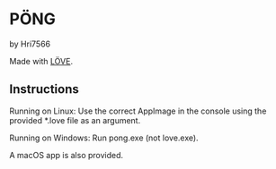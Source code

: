# PÖNG
by Hri7566

Made with [LÖVE](https://love2d.org "LÖVE - Free 2D Game Engine").

## Instructions

Running on Linux: Use the correct AppImage in the console using the provided *.love file as an argument.

Running on Windows: Run pong.exe (not love.exe).

A macOS app is also provided.

